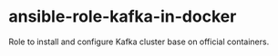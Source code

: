 # ansible-role-kafka-in-docker
Role to install and configure Kafka cluster base on official containers. 
